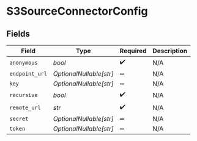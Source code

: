 # S3SourceConnectorConfig


## Fields

| Field                   | Type                    | Required                | Description             |
| ----------------------- | ----------------------- | ----------------------- | ----------------------- |
| `anonymous`             | *bool*                  | :heavy_check_mark:      | N/A                     |
| `endpoint_url`          | *OptionalNullable[str]* | :heavy_minus_sign:      | N/A                     |
| `key`                   | *OptionalNullable[str]* | :heavy_minus_sign:      | N/A                     |
| `recursive`             | *bool*                  | :heavy_check_mark:      | N/A                     |
| `remote_url`            | *str*                   | :heavy_check_mark:      | N/A                     |
| `secret`                | *OptionalNullable[str]* | :heavy_minus_sign:      | N/A                     |
| `token`                 | *OptionalNullable[str]* | :heavy_minus_sign:      | N/A                     |